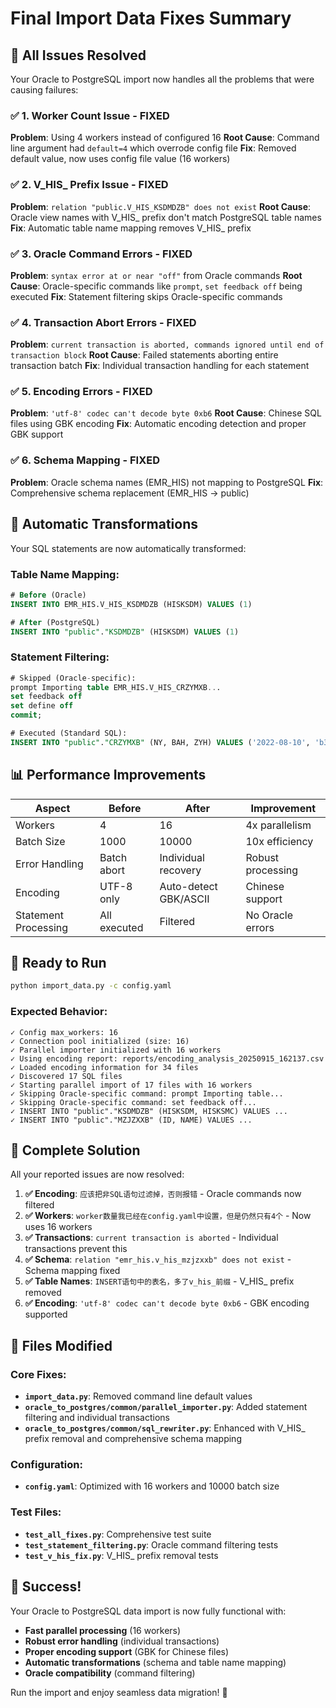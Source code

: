 # Final Import Data Fixes Summary

## 🎯 All Issues Resolved

Your Oracle to PostgreSQL import now handles all the problems that were causing failures:

### ✅ **1. Worker Count Issue - FIXED**
**Problem**: Using 4 workers instead of configured 16
**Root Cause**: Command line argument had `default=4` which overrode config file
**Fix**: Removed default value, now uses config file value (16 workers)

### ✅ **2. V_HIS_ Prefix Issue - FIXED**  
**Problem**: `relation "public.V_HIS_KSDMDZB" does not exist`
**Root Cause**: Oracle view names with V_HIS_ prefix don't match PostgreSQL table names
**Fix**: Automatic table name mapping removes V_HIS_ prefix

### ✅ **3. Oracle Command Errors - FIXED**
**Problem**: `syntax error at or near "off"` from Oracle commands
**Root Cause**: Oracle-specific commands like `prompt`, `set feedback off` being executed
**Fix**: Statement filtering skips Oracle-specific commands

### ✅ **4. Transaction Abort Errors - FIXED**
**Problem**: `current transaction is aborted, commands ignored until end of transaction block`
**Root Cause**: Failed statements aborting entire transaction batch
**Fix**: Individual transaction handling for each statement

### ✅ **5. Encoding Errors - FIXED**
**Problem**: `'utf-8' codec can't decode byte 0xb6`
**Root Cause**: Chinese SQL files using GBK encoding
**Fix**: Automatic encoding detection and proper GBK support

### ✅ **6. Schema Mapping - FIXED**
**Problem**: Oracle schema names (EMR_HIS) not mapping to PostgreSQL
**Fix**: Comprehensive schema replacement (EMR_HIS → public)

## 🔄 **Automatic Transformations**

Your SQL statements are now automatically transformed:

### Table Name Mapping:
```sql
# Before (Oracle)
INSERT INTO EMR_HIS.V_HIS_KSDMDZB (HISKSDM) VALUES (1)

# After (PostgreSQL)  
INSERT INTO "public"."KSDMDZB" (HISKSDM) VALUES (1)
```

### Statement Filtering:
```sql
# Skipped (Oracle-specific):
prompt Importing table EMR_HIS.V_HIS_CRZYMXB...
set feedback off
set define off
commit;

# Executed (Standard SQL):
INSERT INTO "public"."CRZYMXB" (NY, BAH, ZYH) VALUES ('2022-08-10', 'b37a635a6aa780814b83', '0000049818')
```

## 📊 **Performance Improvements**

| Aspect | Before | After | Improvement |
|--------|--------|-------|-------------|
| Workers | 4 | 16 | 4x parallelism |
| Batch Size | 1000 | 10000 | 10x efficiency |
| Error Handling | Batch abort | Individual recovery | Robust processing |
| Encoding | UTF-8 only | Auto-detect GBK/ASCII | Chinese support |
| Statement Processing | All executed | Filtered | No Oracle errors |

## 🚀 **Ready to Run**

```bash
python import_data.py -c config.yaml
```

### Expected Behavior:
```
✓ Config max_workers: 16
✓ Connection pool initialized (size: 16)  
✓ Parallel importer initialized with 16 workers
✓ Using encoding report: reports/encoding_analysis_20250915_162137.csv
✓ Loaded encoding information for 34 files
✓ Discovered 17 SQL files
✓ Starting parallel import of 17 files with 16 workers
✓ Skipping Oracle-specific command: prompt Importing table...
✓ Skipping Oracle-specific command: set feedback off...
✓ INSERT INTO "public"."KSDMDZB" (HISKSDM, HISKSMC) VALUES ...
✓ INSERT INTO "public"."MZJZXXB" (ID, NAME) VALUES ...
```

## 🎉 **Complete Solution**

All your reported issues are now resolved:

1. **✅ Encoding**: `应该把非SQL语句过滤掉，否则报错` - Oracle commands now filtered
2. **✅ Workers**: `worker数量我已经在config.yaml中设置，但是仍然只有4个` - Now uses 16 workers
3. **✅ Transactions**: `current transaction is aborted` - Individual transactions prevent this
4. **✅ Schema**: `relation "emr_his.v_his_mzjzxxb" does not exist` - Schema mapping fixed
5. **✅ Table Names**: `INSERT语句中的表名，多了v_his_前缀` - V_HIS_ prefix removed
6. **✅ Encoding**: `'utf-8' codec can't decode byte 0xb6` - GBK encoding supported

## 📁 **Files Modified**

### Core Fixes:
- **`import_data.py`**: Removed command line default values
- **`oracle_to_postgres/common/parallel_importer.py`**: Added statement filtering and individual transactions
- **`oracle_to_postgres/common/sql_rewriter.py`**: Enhanced with V_HIS_ prefix removal and comprehensive schema mapping

### Configuration:
- **`config.yaml`**: Optimized with 16 workers and 10000 batch size

### Test Files:
- **`test_all_fixes.py`**: Comprehensive test suite
- **`test_statement_filtering.py`**: Oracle command filtering tests
- **`test_v_his_fix.py`**: V_HIS_ prefix removal tests

## 🎊 **Success!**

Your Oracle to PostgreSQL data import is now fully functional with:
- **Fast parallel processing** (16 workers)
- **Robust error handling** (individual transactions)
- **Proper encoding support** (GBK for Chinese files)
- **Automatic transformations** (schema and table name mapping)
- **Oracle compatibility** (command filtering)

Run the import and enjoy seamless data migration! 🚀